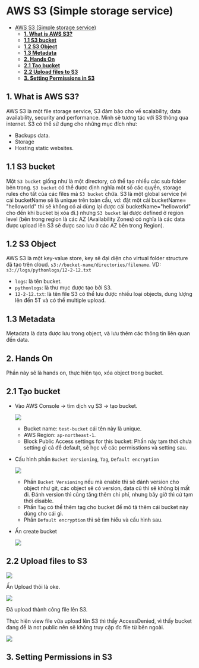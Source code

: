 # AWS S3 (Simple storage service)

- [AWS S3 (Simple storage service)](#aws-s3-simple-storage-service)
  - [**1. What is AWS S3?**](#1-what-is-aws-s3)
  - [**1.1 S3 bucket**](#11-s3-bucket)
  - [**1.2 S3 Object**](#12-s3-object)
  - [**1.3 Metadata**](#13-metadata)
  - [**2. Hands On**](#2-hands-on)
  - [**2.1 Tạo bucket**](#21-tạo-bucket)
  - [**2.2 Upload files to S3**](#22-upload-files-to-s3)
  - [**3. Setting Permissions in S3**](#3-setting-permissions-in-s3)

## **1. What is AWS S3?**

AWS S3 là một file storage service, S3 đảm bảo cho về scalability, data availability, security and performance. Mình sẽ tương tác với S3 thông qua internet. S3 có thể sử dụng cho những mục đích như:

- Backups data.
- Storage
- Hosting static websites.

## **1.1 S3 bucket**

Một `S3 bucket` giống như là một directory, có thể tạo nhiều các sub folder bên trong. `S3 bucket` có thể được định nghĩa một số các quyền, storage rules cho tất của các files mà `S3 bucket` chứa. S3 là một global service (vì cái bucketName sẽ là unique trên toàn cầu, vd: đặt một cái bucketName= "helloworld" thì sẽ không có ai dùng lại được cái bucketName="helloworld" cho đến khi bucket bị xóa đi.) nhưng `S3 bucket` lại được defined ở region level (bên trong region là các AZ (Availability Zones) có nghĩa là các data được upload lên S3 sẽ được sao lưu ở các AZ bên trong Region).

## **1.2 S3 Object**

AWS S3 là một key-value store, key sẽ đại diện cho virtual folder structure đã tạo trên cloud. `s3://bucket-name/directories/filename`.
VD: `s3://logs/pythonlogs/12-2-12.txt`

- `logs`: là tên bucket.
- `pythonlogs`: là thư mục được tạo bởi S3.
- `12-2-12.txt`: là tên file
  S3 có thể lưu được nhiều loại objects, dung lượng lên đến 5T và có thể multiple upload.

## **1.3 Metadata**

Metadata là data được lưu trong object, và lưu thêm các thông tin liên quan đến data.

## **2. Hands On**

Phần này sẽ là hands on, thực hiện tạo, xóa object trong bucket.

## **2.1 Tạo bucket**

- Vào AWS Console -> tìm dịch vụ S3 -> tạo bucket.

  ![](images/2.png)

  - Bucket name: `test-bucket` cái tên này là unique.
  - AWS Region: `ap-northeast-1`.
  - Block Public Access settings for this bucket: Phần này tạm thời chưa setting gì cả để default, sẽ học về các permisstions và setting sau.

- Cấu hình phần `Bucket Versioning`, `Tag`, `Default encryption`

  ![](images/3.png)

  - Phần `Bucket Versioning` nếu mà enable thì sẽ đánh version cho object như git, các object sẽ có version, data cũ thì sẽ không bị mất đi. Đánh version thì cũng tăng thêm chi phí, nhưng bây giờ thì cứ tạm thời disable.
  - Phần `Tag` có thể thêm tag cho bucket để mô tả thêm cái bucket này dùng cho cái gì.
  - Phần `Default encryption` thì sẽ tìm hiểu và cấu hình sau.

- Ấn create bucket

  ![](./images/4.png)

## **2.2 Upload files to S3**

![](./images/5.png)

Ấn Upload thôi là oke.

![](./images/6.png)

Đã upload thành công file lên S3.

Thực hiên view file vừa upload lên S3 thì thấy AccessDenied, vì thấy bucket đang để là not public nên sẽ không truy cập đc file từ bên ngoài.

![](./images/7.png)

## **3. Setting Permissions in S3**
